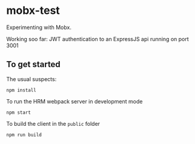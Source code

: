 # mobx-test
Experimenting with Mobx.

Working soo far: JWT authentication to an ExpressJS api running on port 3001

## To get started
The usual suspects:
```
npm install
```
To run the HRM webpack server in development mode
```
npm start
```
To build the client in the `public` folder
```
npm run build
```

